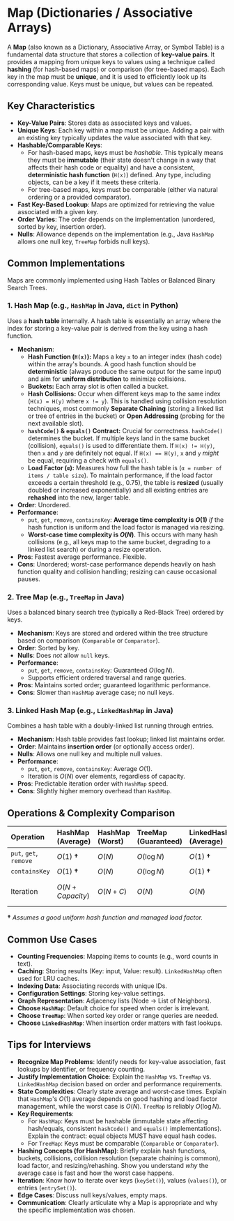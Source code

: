 # Map (Dictionaries / Associative Arrays)

A **Map** (also known as a Dictionary, Associative Array, or Symbol Table) is a fundamental data structure that stores a collection of **key-value pairs**. It provides a mapping from unique keys to values using a technique called **hashing** (for hash-based maps) or comparison (for tree-based maps). Each key in the map must be **unique**, and it is used to efficiently look up its corresponding value. Keys must be unique, but values can be repeated.

## Key Characteristics

- **Key-Value Pairs**: Stores data as associated keys and values.
- **Unique Keys**: Each key within a map must be unique. Adding a pair with an existing key typically updates the value associated with that key.
- **Hashable/Comparable Keys**:
  - For hash-based maps, keys must be _hashable_. This typically means they must be **immutable** (their state doesn't change in a way that affects their hash code or equality) and have a consistent, **deterministic hash function** (`H(x)`) defined. Any type, including objects, can be a key if it meets these criteria.
  - For tree-based maps, keys must be comparable (either via natural ordering or a provided comparator).
- **Fast Key-Based Lookup**: Maps are optimized for retrieving the value associated with a given key.
- **Order Varies**: The order depends on the implementation (unordered, sorted by key, insertion order).
- **Nulls**: Allowance depends on the implementation (e.g., Java `HashMap` allows one null key, `TreeMap` forbids null keys).

## Common Implementations

Maps are commonly implemented using Hash Tables or Balanced Binary Search Trees.

### 1. Hash Map (e.g., `HashMap` in Java, `dict` in Python)

Uses a **hash table** internally. A hash table is essentially an array where the index for storing a key-value pair is derived from the key using a hash function.

- **Mechanism**:
  - **Hash Function (`H(x)`):** Maps a key `x` to an integer index (hash code) within the array's bounds. A good hash function should be **deterministic** (always produce the same output for the same input) and aim for **uniform distribution** to minimize collisions.
  - **Buckets:** Each array slot is often called a bucket.
  - **Hash Collisions:** Occur when different keys map to the same index (`H(x) = H(y)` where `x != y`). This is handled using collision resolution techniques, most commonly **Separate Chaining** (storing a linked list or tree of entries in the bucket) or **Open Addressing** (probing for the next available slot).
  - **`hashCode()` & `equals()` Contract:** Crucial for correctness. `hashCode()` determines the bucket. If multiple keys land in the same bucket (collision), `equals()` is used to differentiate them. If `H(x) != H(y)`, then `x` and `y` are definitely not equal. If `H(x) == H(y)`, `x` and `y` _might_ be equal, requiring a check with `equals()`.
  - **Load Factor (`α`):** Measures how full the hash table is (`α = number of items / table size`). To maintain performance, if the load factor exceeds a certain threshold (e.g., 0.75), the table is **resized** (usually doubled or increased exponentially) and all existing entries are **rehashed** into the new, larger table.
- **Order**: Unordered.
- **Performance**:
  - `put`, `get`, `remove`, `containsKey`: **Average time complexity is $O(1)$** _if_ the hash function is uniform and the load factor is managed via resizing.
  - **Worst-case time complexity is $O(N)$**. This occurs with many hash collisions (e.g., all keys map to the same bucket, degrading to a linked list search) or during a resize operation.
- **Pros**: Fastest average performance. Flexible.
- **Cons**: Unordered; worst-case performance depends heavily on hash function quality and collision handling; resizing can cause occasional pauses.

### 2. Tree Map (e.g., `TreeMap` in Java)

Uses a balanced binary search tree (typically a Red-Black Tree) ordered by keys.

- **Mechanism**: Keys are stored and ordered within the tree structure based on comparison (`Comparable` or `Comparator`).
- **Order**: Sorted by key.
- **Nulls**: Does _not_ allow `null` keys.
- **Performance**:
  - `put`, `get`, `remove`, `containsKey`: Guaranteed $O(\log N)$.
  - Supports efficient ordered traversal and range queries.
- **Pros**: Maintains sorted order; guaranteed logarithmic performance.
- **Cons**: Slower than `HashMap` average case; no null keys.

### 3. Linked Hash Map (e.g., `LinkedHashMap` in Java)

Combines a hash table with a doubly-linked list running through entries.

- **Mechanism**: Hash table provides fast lookup; linked list maintains order.
- **Order**: Maintains **insertion order** (or optionally access order).
- **Nulls**: Allows one null key and multiple null values.
- **Performance**:
  - `put`, `get`, `remove`, `containsKey`: Average $O(1)$.
  - Iteration is $O(N)$ over elements, regardless of capacity.
- **Pros**: Predictable iteration order with `HashMap` speed.
- **Cons**: Slightly higher memory overhead than `HashMap`.

## Operations & Complexity Comparison

| Operation              | HashMap (Average) | HashMap (Worst) | TreeMap (Guaranteed) | LinkedHashMap (Average) | Iteration Order                |
| :--------------------- | :---------------- | :-------------- | :------------------- | :---------------------- | :----------------------------- |
| `put`, `get`, `remove` | $O(1)$ **†**      | $O(N)$          | $O(\log N)$          | $O(1)$ **†**            | ---                            |
| `containsKey`          | $O(1)$ **†**      | $O(N)$          | $O(\log N)$          | $O(1)$ **†**            | ---                            |
| Iteration              | $O(N + Capacity)$ | $O(N + C)$      | $O(N)$               | $O(N)$                  | Unordered / Sorted / Insertion |

**†** _Assumes a good uniform hash function and managed load factor._

## Common Use Cases

- **Counting Frequencies**: Mapping items to counts (e.g., word counts in text).
- **Caching**: Storing results (Key: input, Value: result). `LinkedHashMap` often used for LRU caches.
- **Indexing Data**: Associating records with unique IDs.
- **Configuration Settings**: Storing key-value settings.
- **Graph Representation**: Adjacency lists (Node -> List of Neighbors).
- **Choose `HashMap`**: Default choice for speed when order is irrelevant.
- **Choose `TreeMap`**: When sorted key order or range queries are needed.
- **Choose `LinkedHashMap`**: When insertion order matters with fast lookups.

## Tips for Interviews

- **Recognize Map Problems**: Identify needs for key-value association, fast lookups by identifier, or frequency counting.
- **Justify Implementation Choice**: Explain the `HashMap` vs. `TreeMap` vs. `LinkedHashMap` decision based on order and performance requirements.
- **State Complexities**: Clearly state average and worst-case times. Explain that `HashMap`'s $O(1)$ average depends on good hashing and load factor management, while the worst case is $O(N)$. `TreeMap` is reliably $O(\log N)$.
- **Key Requirements**:
  - For `HashMap`: Keys must be hashable (immutable state affecting hash/equals, consistent `hashCode()` and `equals()` implementations). Explain the contract: equal objects MUST have equal hash codes.
  - For `TreeMap`: Keys must be comparable (`Comparable` or `Comparator`).
- **Hashing Concepts (for HashMap)**: Briefly explain hash functions, buckets, collisions, collision resolution (separate chaining is common), load factor, and resizing/rehashing. Show you understand _why_ the average case is fast and how the worst case happens.
- **Iteration**: Know how to iterate over keys (`keySet()`), values (`values()`), or entries (`entrySet()`).
- **Edge Cases**: Discuss null keys/values, empty maps.
- **Communication**: Clearly articulate why a Map is appropriate and why the specific implementation was chosen.
